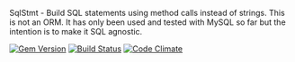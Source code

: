 SqlStmt - Build SQL statements using method calls instead of strings. This is not an ORM. It has only been used and tested with MySQL so far but the intention is to make it SQL agnostic.

[![Gem Version](https://badge.fury.io/rb/sqlstmt.svg)](https://badge.fury.io/rb/sqlstmt)
[![Build Status](https://travis-ci.org/atpsoft/sqlstmt.png)](https://travis-ci.org/atpsoft/sqlstmt)
[![Code Climate](https://codeclimate.com/github/atpsoft/sqlstmt.png)](https://codeclimate.com/github/atpsoft/sqlstmt)
